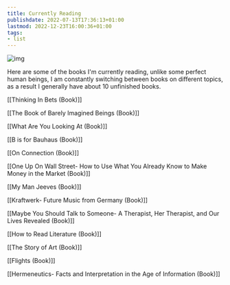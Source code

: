 ```yaml
---
title: Currently Reading
publishdate: 2022-07-13T17:36:13+01:00
lastmod: 2022-12-23T16:00:36+01:00
tags: 
- list
---
```








![img](https://images.unsplash.com/photo-1506880018603-83d5b814b5a6?ixlib=rb-1.2.1&ixid=MnwxMjA3fDB8MHxwaG90by1wYWdlfHx8fGVufDB8fHx8&auto=format&fit=crop&w=1374&q=80)



Here are some of the books I'm currently reading, unlike some perfect human beings, I am constantly switching between books on different topics, as a result I generally have about 10 unfinished books.



[[Thinking In Bets (Book)]]



[[The Book of Barely Imagined Beings (Book)]]



[[What Are You Looking At (Book)]]



[[B is for Bauhaus (Book)]]



[[On Connection (Book)]]



[[One Up On Wall Street- How to Use What You Already Know to Make Money in the Market (Book)]]



[[My Man Jeeves (Book)]]



[[Kraftwerk- Future Music from Germany (Book)]]



[[Maybe You Should Talk to Someone- A Therapist, Her Therapist, and Our Lives Revealed (Book)]]



[[How to Read Literature (Book)]]



[[The Story of Art (Book)]]



[[Flights (Book)]]



[[Hermeneutics- Facts and Interpretation in the Age of Information (Book)]]







